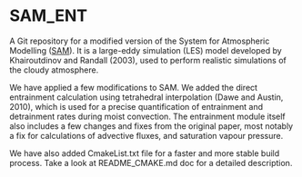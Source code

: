 # SAM_ENT

A Git repository for a modified version of the System for Atmospheric Modelling ([SAM](http://rossby.msrc.sunysb.edu/~marat/SAM.html)). It is a large-eddy simulation (LES) model developed by Khairoutdinov and Randall (2003), used to perform realistic simulations of the cloudy atmosphere.

We have applied a few modifications to SAM. We added the direct entrainment calculation using tetrahedral interpolation (Dawe and Austin, 2010), which is used for a precise quantification of entrainment and detrainment rates during moist convection. The entrainment module itself also includes a few changes and fixes from the original paper, most notably a fix for calculations of advective fluxes, and saturation vapour pressure.

We have also added CmakeList.txt file for a faster and more stable build process. Take a look at README_CMAKE.md doc for a detailed description.
